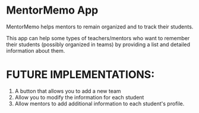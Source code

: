 # MentorMemo App
MentorMemo helps mentors to remain organized and to track their students.

This app can help some types of teachers/mentors who want to remember their students (possibly organized in teams) by providing a list and detailed information about them. 


# FUTURE IMPLEMENTATIONS: 

1. A button that allows you to add a new team
2. Allow you to modify the information for each student
3. Allow mentors to add additional information to each student's profile.
